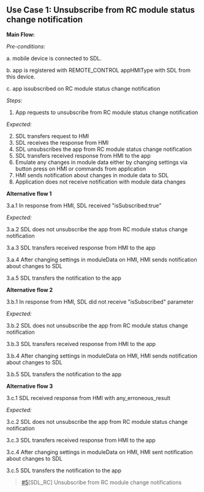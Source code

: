 ## Use Case 1: Unsubscribe from RC module status change notification

**Main Flow:**

_Pre-conditions:_

a. mobile device is connected to SDL.

b. app is registered with REMOTE_CONTROL appHMIType with SDL from this device. 

c. app issubscribed on RC module status change notification

_Steps:_

1. App requests to unsubscribe from RC module status change notification

_Expected:_

2. SDL transfers request to HMI
3. SDL receives the response from HMI
4. SDL unsubscribes the app from RC module status change notification
5. SDL transfers received response from HMI to the app
6. Emulate any changes in module data either by changing settings via button press on HMI or commands from application
7. HMI sends notification about changes in module data to SDL
8. Application does not receive notification with module data changes 

**Alternative flow 1**

3.a.1 In response from HMI, SDL received "isSubscribed:true"

_Expected:_

3.a.2 SDL does not unsubscribe the app from RC module status change notification

3.a.3 SDL transfers received response from HMI to the app

3.a.4 After changing settings in moduleData on HMI, HMI sends notification about changes to SDL

3.a.5 SDL transfers the notification to the app

**Alternative flow 2**

3.b.1 In response from HMI, SDL did not receive "isSubscribed" parameter

_Expected:_

3.b.2 SDL does not unsubscribe the app from RC module status change notification

3.b.3 SDL transfers received response from HMI to the app

3.b.4 After changing settings in moduleData on HMI, HMI sends notification about changes to SDL

3.b.5 SDL transfers the notification to the app

**Alternative flow 3**

3.c.1 SDL received response from HMI with any_erroneous_result

_Expected:_

3.c.2 SDL does not unsubscribe the app from RC module status change notification

3.c.3 SDL transfers received response from HMI to the app

3.c.4 After changing settings in moduleData on HMI, HMI sent notification about changes to SDL

3.c.5 SDL transfers the notification to the app


> [#5](https://github.com/smartdevicelink/sdl_requirements/issues/5)[SDL_RC] Unsubscribe from RC module change notifications

